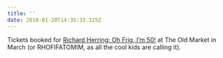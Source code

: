 ```yaml
---
title: ''
date: 2018-01-28T14:35:33.325Z
---
```

Tickets booked for [Richard Herring: Oh Frig, I’m 50!](http://richardherring.com/ohfrig/) at The Old Market in March (or RHOFIFATOMIM, as all the cool kids are calling it).
